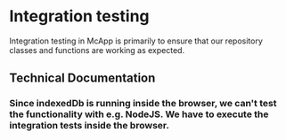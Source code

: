 # Integration testing 

Integration testing in McApp is primarily to ensure that our repository classes and functions are working as expected.

## Technical Documentation
### Since indexedDb is running inside the browser, we can't test the functionality with e.g. NodeJS. We have to execute the integration tests inside the browser.
